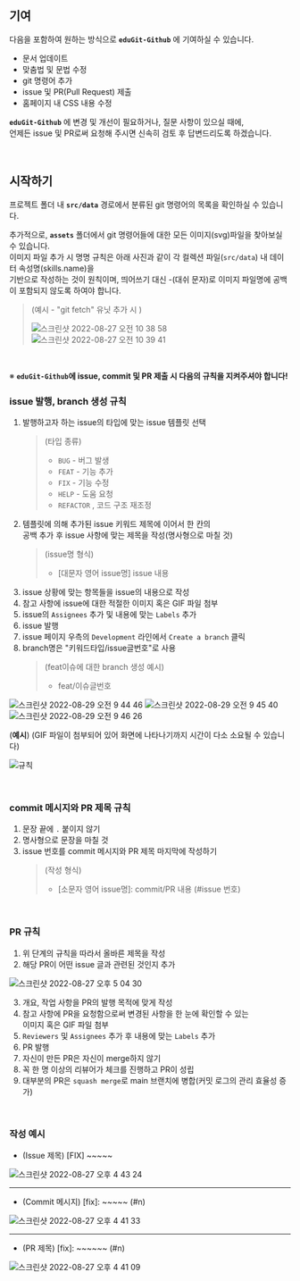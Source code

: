 ## 기여

다음을 포함하여 원하는 방식으로 **`eduGit-Github`** 에 기여하실 수 있습니다.

- 문서 업데이트
- 맞춤법 및 문법 수정
- git 명령어 추가
- issue 및 PR(Pull Request) 제출
- 홈페이지 내 CSS 내용 수정

**`eduGit-Github`** 에 변경 및 개선이 필요하거나, 질문 사항이 있으실 때에,<br />
언제든 issue 및 PR로써 요청해 주시면 신속히 검토 후 답변드리도록 하겠습니다.

&nbsp;

## 시작하기

프로젝트 폴더 내 **`src/data`** 경로에서 분류된 git 명령어의 목록을 확인하실 수 있습니다.

추가적으로, **`assets`** 폴더에서 git 명령어들에 대한 모든 이미지(svg)파일을 찾아보실 수 있습니다.<br />이미지 파일 추가 시 명명 규칙은 아래 사진과 같이 각 컬렉션 파일(`src/data`) 내 데이터 속성명(skills.name)을<br /> 기반으로 작성하는 것이 원칙이며, 띄어쓰기 대신 -(대쉬 문자)로 이미지 파일명에 공백이 포함되지 않도록 하여야 합니다.

> (예시 - "git fetch" 유닛 추가 시 )
>
> ![스크린샷 2022-08-27 오전 10 38 58](https://user-images.githubusercontent.com/56868605/187009478-20a7cf61-f3de-4b16-b470-a88cad8ca15a.png)
> ![스크린샷 2022-08-27 오전 10 39 41](https://user-images.githubusercontent.com/56868605/187009479-ad0d468c-5b53-4c89-b611-6f0de23de764.png)

&nbsp;

※ **`eduGit-Github`에 issue, commit 및 PR 제출 시 다음의 규칙을 지켜주셔야 합니다!**

### issue 발행, branch 생성 규칙

1. 발행하고자 하는 issue의 타입에 맞는 issue 템플릿 선택
   > (타입 종류)
   >
   > - `BUG` - 버그 발생
   > - `FEAT` - 기능 추가
   > - `FIX` - 기능 수정
   > - `HELP` - 도움 요청
   > - `REFACTOR` , 코드 구조 재조정
2. 템플릿에 의해 추가된 issue 키워드 제목에 이어서 한 칸의<br />
   공백 추가 후 issue 사항에 맞는 제목을 작성(명사형으로 마칠 것)
   > (issue명 형식)
   >
   > - [대문자 영어 issue명] issue 내용
3. issue 상황에 맞는 항목들을 issue의 내용으로 작성
4. 참고 사항에 issue에 대한 적절한 이미지 혹은 GIF 파일 첨부
5. issue의 `Assignees` 추가 및 내용에 맞는 `Labels` 추가
6. issue 발행
7. issue 페이지 우측의 `Development` 라인에서 `Create a branch` 클릭
8. branch명은 "키워드타입/issue글번호"로 사용
   > (feat이슈에 대한 branch 생성 예시)
   >
   > - feat/이슈글번호

![스크린샷 2022-08-29 오전 9 44 46](https://user-images.githubusercontent.com/56868605/187102692-b8852d47-9d59-4c10-9f63-75d287970429.png)
![스크린샷 2022-08-29 오전 9 45 40](https://user-images.githubusercontent.com/56868605/187102703-444d8040-755d-4fd4-bd95-49dc3f9e4a0b.png)
![스크린샷 2022-08-29 오전 9 46 26](https://user-images.githubusercontent.com/56868605/187102706-18b89567-597c-456f-984b-51ce246e7962.png)

(**예시**) (GIF 파일이 첨부되어 있어 화면에 나타나기까지 시간이 다소 소요될 수 있습니다)

![규칙](https://user-images.githubusercontent.com/56868605/187019763-391c3704-4838-4d7d-841b-7a6f9b9fb22d.gif)

&nbsp;

### commit 메시지와 PR 제목 규칙

1. 문장 끝에 `.` 붙이지 않기
2. 명사형으로 문장을 마칠 것
3. issue 번호를 commit 메시지와 PR 제목 마지막에 작성하기
   > (작성 형식)
   >
   > - [소문자 영어 issue명]: commit/PR 내용 (#issue 번호)

&nbsp;

### PR 규칙

1. 위 단계의 규칙을 따라서 올바른 제목을 작성
2. 해당 PR이 어떤 issue 글과 관련된 것인지 추가

![스크린샷 2022-08-27 오후 5 04 30](https://user-images.githubusercontent.com/56868605/187021295-d1753869-0717-4d5f-8262-f8dea2aa765a.png)

3. 개요, 작업 사항을 PR의 발행 목적에 맞게 작성
4. 참고 사항에 PR을 요청함으로써 변경된 사항을 한 눈에 확인할 수 있는<br />
   이미지 혹은 GIF 파일 첨부
5. `Reviewers` 및 `Assignees` 추가 후 내용에 맞는 `Labels` 추가
6. PR 발행
7. 자신이 만든 PR은 자신이 merge하지 않기
8. 꼭 한 명 이상의 리뷰어가 체크를 진행하고 PR이 성립
9. 대부분의 PR은 `squash merge`로 main 브랜치에 병합(커밋 로그의 관리 효율성 증가)

&nbsp;

### 작성 예시

- (Issue 제목) [FIX] ~~~~~

![스크린샷 2022-08-27 오후 4 43 24](https://user-images.githubusercontent.com/56868605/187020525-1a2fdd2f-c9eb-492b-a25e-de2bfc58e4d6.png)

---

- (Commit 메시지) [fix]: ~~~~~ (#n)

![스크린샷 2022-08-27 오후 4 41 33](https://user-images.githubusercontent.com/56868605/187020534-2575f8c7-bd33-472e-83d1-db4b2b592566.png)

---

- (PR 제목) [fix]: ~~~~~~ (#n)

![스크린샷 2022-08-27 오후 4 41 09](https://user-images.githubusercontent.com/56868605/187020537-36011c80-3136-40d4-a26f-d1a0a700890b.png)

